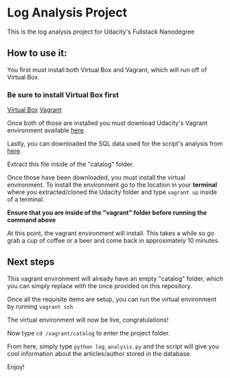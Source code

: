 # Log Analysis Project

This is the log analysis project for Udacity's Fullstack Nanodegree

## How to use it:

You first must install both Virtual Box and Vagrant, which will run off of Virtual Box.

### Be sure to install Virtual Box **first**

[Virtual Box](https://www.virtualbox.org/wiki/Downloads) [Vagrant](https://www.vagrantup.com/downloads.html)

Once both of those are installed you must download Udacity's Vagrant environment available [here](https://github.com/udacity/fullstack-nanodegree-vm).

Lastly, you can downloaded the SQL data used for the script's analysis from [here](https://d17h27t6h515a5.cloudfront.net/topher/2016/August/57b5f748_newsdata/newsdata.zip).

Extract this file inside of the "catalog" folder.

Once those have been downloaded, you must install the virtual environment. To install the environment go to the location in your **terminal** where you extracted/cloned the Udacity folder and type `vagrant up` inside of a terminal.

**Ensure that you are inside of the "vagrant" folder before running the command above**

At this point, the vagrant environment will install. This takes a while so go grab a cup of coffee or a beer and come back in approximately 10 minutes.

## Next steps

This vagrant environment will already have an empty "catalog" folder, which you can simply replace with the once provided on this repository.

Once all the requisite items are setup, you can run the virtual environment by running `vagrant ssh`

The virtual environment will now be live, congratulations!

Now type `cd /vagrant/catalog` to enter the project folder.

From here, simply type `python log_analysis.py` and the script will give you cool information about the articles/author stored in the database.

Enjoy!

